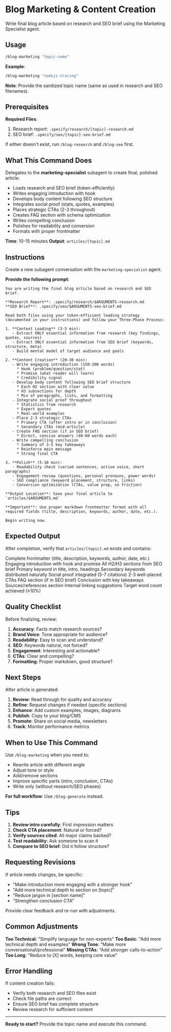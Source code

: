 # Blog Marketing & Content Creation

Write final blog article based on research and SEO brief using the Marketing Specialist agent.

## Usage

```bash
/blog-marketing "topic-name"
```

**Example**:
```bash
/blog-marketing "nodejs-tracing"
```

**Note**: Provide the sanitized topic name (same as used in research and SEO filenames).

## Prerequisites

 **Required Files**:
1. Research report: `.specify/research/[topic]-research.md`
2. SEO brief: `.specify/seo/[topic]-seo-brief.md`

If either doesn't exist, run `/blog-research` and `/blog-seo` first.

## What This Command Does

Delegates to the **marketing-specialist** subagent to create final, polished article:

- Loads research and SEO brief (token-efficiently)
- Writes engaging introduction with hook
- Develops body content following SEO structure
- Integrates social proof (stats, quotes, examples)
- Places strategic CTAs (2-3 throughout)
- Creates FAQ section with schema optimization
- Writes compelling conclusion
- Polishes for readability and conversion
- Formats with proper frontmatter

**Time**: 10-15 minutes
**Output**: `articles/[topic].md`

## Instructions

Create a new subagent conversation with the `marketing-specialist` agent.

**Provide the following prompt**:

```
You are writing the final blog article based on research and SEO brief.

**Research Report**: .specify/research/$ARGUMENTS-research.md
**SEO Brief**: .specify/seo/$ARGUMENTS-seo-brief.md

Read both files using your token-efficient loading strategy (documented in your instructions) and follow your Three-Phase Process:

1. **Context Loading** (3-5 min):
   - Extract ONLY essential information from research (key findings, quotes, sources)
   - Extract ONLY essential information from SEO brief (keywords, structure, meta)
   - Build mental model of target audience and goals

2. **Content Creation** (20-30 min):
   - Write engaging introduction (150-200 words)
     * Hook (problem/question/stat)
     * Promise (what reader will learn)
     * Credibility signal
   - Develop body content following SEO brief structure
     * Each H2 section with clear value
     * H3 subsections for depth
     * Mix of paragraphs, lists, and formatting
   - Integrate social proof throughout
     * Statistics from research
     * Expert quotes
     * Real-world examples
   - Place 2-3 strategic CTAs
     * Primary CTA (after intro or in conclusion)
     * Secondary CTAs (mid-article)
   - Create FAQ section (if in SEO brief)
     * Direct, concise answers (40-60 words each)
   - Write compelling conclusion
     * Summary of 3-5 key takeaways
     * Reinforce main message
     * Strong final CTA

3. **Polish** (5-10 min):
   - Readability check (varied sentences, active voice, short paragraphs)
   - Engagement review (questions, personal pronouns, power words)
   - SEO compliance (keyword placement, structure, links)
   - Conversion optimization (CTAs, value prop, no friction)

**Output Location**: Save your final article to `articles/$ARGUMENTS.md`

**Important**: Use proper markdown frontmatter format with all required fields (title, description, keywords, author, date, etc.).

Begin writing now.
```

## Expected Output

After completion, verify that `articles/[topic].md` exists and contains:

 Complete frontmatter (title, description, keywords, author, date, etc.)
 Engaging introduction with hook and promise
 All H2/H3 sections from SEO brief
 Primary keyword in title, intro, headings
 Secondary keywords distributed naturally
 Social proof integrated (5-7 citations)
 2-3 well-placed CTAs
 FAQ section (if in SEO brief)
 Conclusion with key takeaways
 Sources/references section
 Internal linking suggestions
 Target word count achieved (±10%)

## Quality Checklist

Before finalizing, review:

1. **Accuracy**: Facts match research sources?
2. **Brand Voice**: Tone appropriate for audience?
3. **Readability**: Easy to scan and understand?
4. **SEO**: Keywords natural, not forced?
5. **Engagement**: Interesting and actionable?
6. **CTAs**: Clear and compelling?
7. **Formatting**: Proper markdown, good structure?

## Next Steps

After article is generated:

1. **Review**: Read through for quality and accuracy
2. **Refine**: Request changes if needed (specific sections)
3. **Enhance**: Add custom examples, images, diagrams
4. **Publish**: Copy to your blog/CMS
5. **Promote**: Share on social media, newsletters
6. **Track**: Monitor performance metrics

## When to Use This Command

Use `/blog-marketing` when you need to:

-  Rewrite article with different angle
-  Adjust tone or style
-  Add/remove sections
-  Improve specific parts (intro, conclusion, CTAs)
-  Write only (without research/SEO phases)

**For full workflow**: Use `/blog-generate` instead.

## Tips

1. **Review intro carefully**: First impression matters
2. **Check CTA placement**: Natural or forced?
3. **Verify sources cited**: All major claims backed?
4. **Test readability**: Ask someone to scan it
5. **Compare to SEO brief**: Did it follow structure?

## Requesting Revisions

If article needs changes, be specific:
- "Make introduction more engaging with a stronger hook"
- "Add more technical depth to section on [topic]"
- "Reduce jargon in [section name]"
- "Strengthen conclusion CTA"

Provide clear feedback and re-run with adjustments.

## Common Adjustments

**Too Technical**: "Simplify language for non-experts"
**Too Basic**: "Add more technical depth and examples"
**Wrong Tone**: "Make more conversational/professional"
**Missing CTAs**: "Add stronger calls-to-action"
**Too Long**: "Reduce to [X] words, keeping core value"

## Error Handling

If content creation fails:
- Verify both research and SEO files exist
- Check file paths are correct
- Ensure SEO brief has complete structure
- Review research for sufficient content

---

**Ready to start?** Provide the topic name and execute this command.
